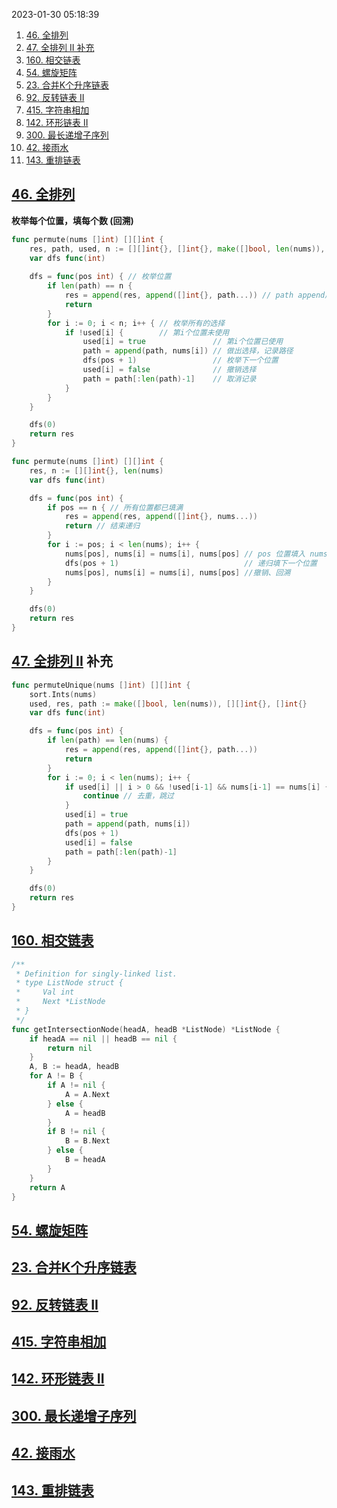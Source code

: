 
2023-01-30 05:18:39

1. [46. 全排列](#46-全排列)
2. [47. 全排列 II  补充](#47-全排列-ii--补充)
3. [160. 相交链表](#160-相交链表)
4. [54. 螺旋矩阵](#54-螺旋矩阵)
5. [23. 合并K个升序链表](#23-合并k个升序链表)
6. [92. 反转链表 II](#92-反转链表-ii)
7. [415. 字符串相加](#415-字符串相加)
8. [142. 环形链表 II](#142-环形链表-ii)
9. [300. 最长递增子序列](#300-最长递增子序列)
10. [42. 接雨水](#42-接雨水)
11. [143. 重排链表](#143-重排链表)



## [46. 全排列](https://leetcode-cn.com/problems/permutations/)

**枚举每个位置，填每个数 (回溯)**

```go
func permute(nums []int) [][]int {
	res, path, used, n := [][]int{}, []int{}, make([]bool, len(nums)), len(nums)
	var dfs func(int)
	
	dfs = func(pos int) { // 枚举位置
		if len(path) == n {
			res = append(res, append([]int{}, path...)) // path append后会扩容，消除前面的无效数据(0)
			return
		}
		for i := 0; i < n; i++ { // 枚举所有的选择
			if !used[i] {        // 第i个位置未使用
				used[i] = true               // 第i个位置已使用
				path = append(path, nums[i]) // 做出选择，记录路径
				dfs(pos + 1)                 // 枚举下一个位置
				used[i] = false              // 撤销选择
				path = path[:len(path)-1]    // 取消记录
			}
		}
	}

	dfs(0)
	return res
}
```

```go
func permute(nums []int) [][]int {
	res, n := [][]int{}, len(nums)
	var dfs func(int)

	dfs = func(pos int) {
		if pos == n { // 所有位置都已填满
			res = append(res, append([]int{}, nums...))
			return // 结束递归
		}
		for i := pos; i < len(nums); i++ {
			nums[pos], nums[i] = nums[i], nums[pos] // pos 位置填入 nums[i]
			dfs(pos + 1)                            // 递归填下一个位置
			nums[pos], nums[i] = nums[i], nums[pos] //撤销、回溯
		}
	}

	dfs(0)
	return res
}
```


## [47. 全排列 II](https://leetcode-cn.com/problems/permutations-ii/)  补充

```go
func permuteUnique(nums []int) [][]int {
	sort.Ints(nums)
	used, res, path := make([]bool, len(nums)), [][]int{}, []int{}
	var dfs func(int)

	dfs = func(pos int) {
		if len(path) == len(nums) {
			res = append(res, append([]int{}, path...))
			return
		}
		for i := 0; i < len(nums); i++ {
			if used[i] || i > 0 && !used[i-1] && nums[i-1] == nums[i] { // 已使用 或 重复
				continue // 去重，跳过
			}
			used[i] = true
			path = append(path, nums[i])
			dfs(pos + 1)
			used[i] = false
			path = path[:len(path)-1]
		}
	}

	dfs(0)
	return res
}
```

## [160. 相交链表](https://leetcode-cn.com/problems/intersection-of-two-linked-lists/)

```go
/**
 * Definition for singly-linked list.
 * type ListNode struct {
 *     Val int
 *     Next *ListNode
 * }
 */
func getIntersectionNode(headA, headB *ListNode) *ListNode {
	if headA == nil || headB == nil {
		return nil
	}
	A, B := headA, headB
	for A != B {
		if A != nil {
			A = A.Next
		} else {
			A = headB
		}
		if B != nil {
			B = B.Next
		} else {
			B = headA
		}
	}
	return A
}
```

## [54. 螺旋矩阵](https://leetcode-cn.com/problems/spiral-matrix/)

## [23. 合并K个升序链表](https://leetcode-cn.com/problems/merge-k-sorted-lists/)

## [92. 反转链表 II](https://leetcode-cn.com/problems/reverse-linked-list-ii/)

## [415. 字符串相加](https://leetcode.cn/problems/add-strings/)

## [142. 环形链表 II](https://leetcode-cn.com/problems/linked-list-cycle-ii/)


## [300. 最长递增子序列](https://leetcode-cn.com/problems/longest-increasing-subsequence/)



## [42. 接雨水](https://leetcode-cn.com/problems/trapping-rain-water/)

## [143. 重排链表](https://leetcode.cn/problems/reorder-list/)

